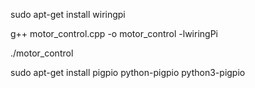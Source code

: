 sudo apt-get install wiringpi 

g++ motor_control.cpp -o motor_control -lwiringPi

./motor_control

sudo apt-get install pigpio python-pigpio python3-pigpio
